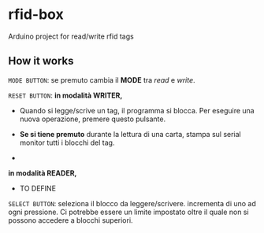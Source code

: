 # rfid-box

Arduino project for read/write rfid tags

## How it works

`MODE BUTTON`: se premuto cambia il **MODE** tra _read_ e _write_.

`RESET BUTTON`: 
**in modalità WRITER,**

-   Quando si legge/scrive un tag, il programma si blocca. Per eseguire una nuova operazione, premere questo pulsante. 

- **Se si tiene premuto** durante la lettura di una carta, stampa sul serial monitor tutti i blocchi del tag.
- 
**in modalità READER,**
-  TO DEFINE

`SELECT BUTTON`: seleziona il blocco da leggere/scrivere. incrementa di uno ad ogni pressione. Ci potrebbe essere un limite impostato oltre il quale non si possono accedere a blocchi superiori.
